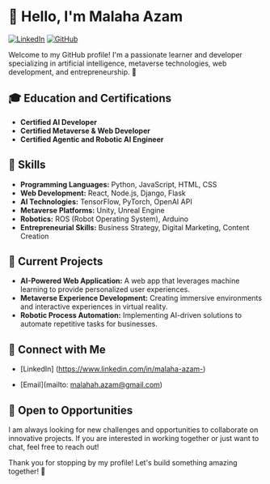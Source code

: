 # 👋 Hello, I'm Malaha Azam

[![LinkedIn](https://img.shields.io/badge/-LinkedIn-blue?style=flat&logo=linkedin&logoColor=white)](https://www.linkedin.com/in/malaha-azam-)
[![GitHub](https://img.shields.io/badge/-GitHub-black?style=flat&logo=github&logoColor=white)](https://github.com/MalahaAzam)

Welcome to my GitHub profile! I'm a passionate learner and developer specializing in artificial intelligence, metaverse technologies, web development, and entrepreneurship. 🚀

## 🎓 Education and Certifications
- **Certified AI Developer**
- **Certified Metaverse & Web Developer**
- **Certified Agentic and Robotic AI Engineer**
  
## 🔧 Skills
- **Programming Languages:** Python, JavaScript, HTML, CSS
- **Web Development:** React, Node.js, Django, Flask
- **AI Technologies:** TensorFlow, PyTorch, OpenAI API
- **Metaverse Platforms:** Unity, Unreal Engine
- **Robotics:** ROS (Robot Operating System), Arduino
- **Entrepreneurial Skills:** Business Strategy, Digital Marketing, Content Creation

## 🌱 Current Projects
- **AI-Powered Web Application:** A web app that leverages machine learning to provide personalized user experiences.
- **Metaverse Experience Development:** Creating immersive environments and interactive experiences in virtual reality.
- **Robotic Process Automation:** Implementing AI-driven solutions to automate repetitive tasks for businesses.

## 🔗 Connect with Me
- [LinkedIn] (https://www.linkedin.com/in/malaha-azam-)

- [Email](mailto: malahah.azam@gmail.com)

## 💼 Open to Opportunities
I am always looking for new challenges and opportunities to collaborate on innovative projects. If you are interested in working together or just want to chat, feel free to reach out!

Thank you for stopping by my profile! Let's build something amazing together! 🌟
